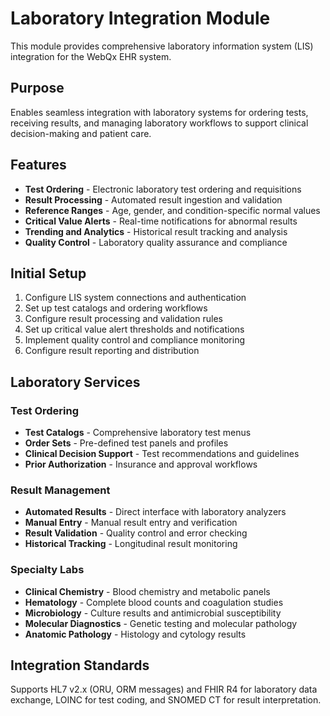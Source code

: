 # Laboratory Integration Module

This module provides comprehensive laboratory information system (LIS) integration for the WebQx EHR system.

## Purpose

Enables seamless integration with laboratory systems for ordering tests, receiving results, and managing laboratory workflows to support clinical decision-making and patient care.

## Features

- **Test Ordering** - Electronic laboratory test ordering and requisitions
- **Result Processing** - Automated result ingestion and validation
- **Reference Ranges** - Age, gender, and condition-specific normal values
- **Critical Value Alerts** - Real-time notifications for abnormal results
- **Trending and Analytics** - Historical result tracking and analysis
- **Quality Control** - Laboratory quality assurance and compliance

## Initial Setup

1. Configure LIS system connections and authentication
2. Set up test catalogs and ordering workflows
3. Configure result processing and validation rules
4. Set up critical value alert thresholds and notifications
5. Implement quality control and compliance monitoring
6. Configure result reporting and distribution

## Laboratory Services

### Test Ordering
- **Test Catalogs** - Comprehensive laboratory test menus
- **Order Sets** - Pre-defined test panels and profiles
- **Clinical Decision Support** - Test recommendations and guidelines
- **Prior Authorization** - Insurance and approval workflows

### Result Management
- **Automated Results** - Direct interface with laboratory analyzers
- **Manual Entry** - Manual result entry and verification
- **Result Validation** - Quality control and error checking
- **Historical Tracking** - Longitudinal result monitoring

### Specialty Labs
- **Clinical Chemistry** - Blood chemistry and metabolic panels
- **Hematology** - Complete blood counts and coagulation studies
- **Microbiology** - Culture results and antimicrobial susceptibility
- **Molecular Diagnostics** - Genetic testing and molecular pathology
- **Anatomic Pathology** - Histology and cytology results

## Integration Standards

Supports HL7 v2.x (ORU, ORM messages) and FHIR R4 for laboratory data exchange, LOINC for test coding, and SNOMED CT for result interpretation.